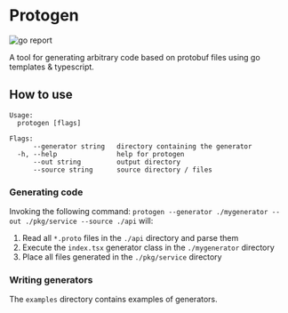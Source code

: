 # Protogen

![go report](https://goreportcard.com/badge/github.com/explodingriceballs/protogen)

A tool for generating arbitrary code based on protobuf files using go templates & typescript.

## How to use

```
Usage:
  protogen [flags]

Flags:
      --generator string   directory containing the generator
  -h, --help               help for protogen
      --out string         output directory
      --source string      source directory / files
```

### Generating code

Invoking the following command: `protogen --generator ./mygenerator --out ./pkg/service --source ./api`
will:

1. Read all `*.proto` files in the `./api` directory and parse them
2. Execute the `index.tsx` generator class in the `./mygenerator` directory
3. Place all files generated in the `./pkg/service` directory

### Writing generators

The `examples` directory contains examples of generators.